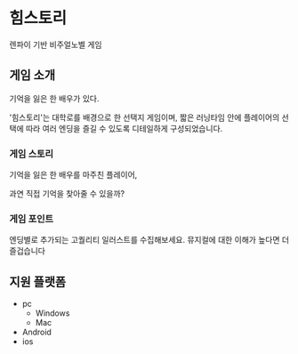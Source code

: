 # 힘스토리
렌파이 기반 비주얼노벨 게임

## 게임 소개

기억을 잃은 한 배우가 있다.

'힘스토리'는 대학로를 배경으로 한 선택지 게임이며, 짧은 러닝타임 안에 플레이어의 선택에 따라 여러 엔딩을 즐길 수 있도록 디테일하게 구성되었습니다.

### 게임 스토리
기억을 잃은 한 배우를 마주친 플레이어,

과연 직접 기억을 찾아줄 수 있을까?
### 게임 포인트
엔딩별로 추가되는 고퀄리티 일러스트를 수집해보세요.
뮤지컬에 대한 이해가 높다면 더 즐겁습니다

## 지원 플랫폼

- pc
  - Windows
  - Mac
- Android
- ios
